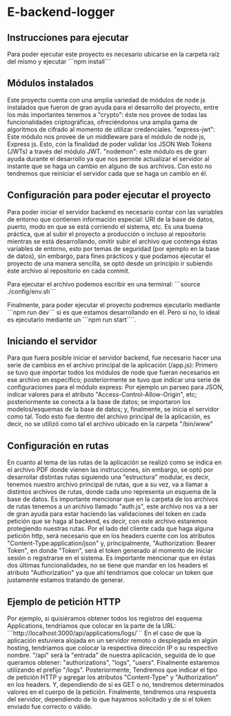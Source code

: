 # E-backend-logger

## Instrucciones para ejecutar
Para poder ejecutar este proyecto es necesario ubicarse en la carpeta raíz del mismo y ejecutar ´´´npm install´´´ 

## Módulos instalados
Este proyecto cuenta con una amplia variedad de módulos de node js instalados que fueron de gran ayuda para el desarrollo del proyecto, entre los más importantes tenemos a "crypto": éste nos provee de todas las funcionalidades criptográficas, ofreciéndonos una amplia gama de algoritmos de cifrado al momento de utilizar credenciales.
"express-jwt": Este módulo nos provee de un middleware para el módulo de node js, Express js. Esto, con la finalidad de poder validar los JSON Web Tokens (JWTs) a través del módulo JWT.
"nodemon": este módulo es de gran ayuda durante el desarrollo ya que nos permite actualizar el servidor al instante que se haga un cambio en alguno de sus archivos. Con esto no tendremos que reiniciar el servidor cada que se haga un cambio en él.

## Configuración para poder ejecutar el proyecto
Para poder iniciar el servidor backend es necesario contar con las variables de entorno que contienen información especial: URI de la base de datos, puerto, modo en que se está corriendo el sistema, etc. Es una buena práctica, que al subir el proyecto a producción o incluso al repositorio mientras se está desarrollando, omitir subir el archivo que contenga éstas variables de entorno, esto por temas de seguridad (por ejemplo en la base de datos), sin embargo, para fines prácticos y que podamos ejecutar el proyecto de una manera sencilla, se optó desde un principio ir subiendo éste archivo al repositorio en cada commit.

Para ejecutar el archivo podemos escribir en una terminal: ´´´source ./config/env.sh´´´

Finalmente, para poder ejecutar el proyecto podremos ejecutarlo mediante ´´´npm run dev´´´ si es que estamos desarrollando en él. Pero si no, lo ideal es ejecutarlo mediante un ´´´npm run start´´´´.

## Iniciando el servidor
Para que fuera posible iniciar el servidor backend, fue necesario hacer una serie de cambios en el archivo principal de la aplicación (/app.js):
Primero se tuvo que importar todos los módulos de node que fueran necesarios en ese archivo en específico; posteriormente se tuvo que indicar una serie de configuraciones para el módulo express: Por ejemplo un parseo para JSON, indicar valores para el atributo "Access-Control-Allow-Origin", etc; posteriormente se conecta a la base de datos; se importaron los modelos/esquemas de la base de datos; y, finalmente, se inicia el servidor como tal. Todo esto fue dentro del archivo principal de la aplicación, es decir, no se utilizó como tal el archivo ubicado en la carpeta "/bin/www"

## Configuración en rutas
En cuanto al tema de las rutas de la aplicación se realizó como se indica en el archivo PDF donde vienen las instrucciones, sin embargo, se optó por desarrollar distintas rutas siguiendo una "estructura" modular, es decir, tenemos nuestro archivo principal de rutas, que a su vez, va a llamar a distintos archivos de rutas, donde cada uno representa un esquema de la base de datos.
Es importante mencionar que en la carpeta de los archivos de rutas tenemos a un archivo llamado "auth.js", este archivo nos va a ser de gran ayuda para estar haciendo las validaciones del token en cada petición que se haga al backend, es decir, con este archivo estaremos protegiendo nuestras rutas.
Por el lado del cliente cada que haga alguna petición http, será necesario que en los headers cuente con los atributos "Content-Type:application/json" y, principalmente, "Authorization: Bearer Token", en donde "Token", será el token generado al momento de iniciar sesión o registrarse en el sistema. Es importante mencionar que en éstas dos últimas funcionalidades, no se tiene que mandar en los headers el atributo "Authorization" ya que ahí tendríamos que colocar un token que justamente estamos tratando de generar.

## Ejemplo de petición HTTP
Por ejemplo, si quisiéramos obtener todos los registros del esquema Applications, tendríamos que colocar en la parte de la URL: ´´´http://localhost:3000/api/applications/logs/´´´
En el caso de que la aplicación estuviera alojada en un servidor remoto o desplegada en algún hosting, tendríamos que colocar la respectiva dirección IP o su respectivo nombre.
"/api" será la "entrada" de nuestra aplicación, seguida de lo que queramos obtener: "authorizations", "logs", "users". Finalmente estaremos utilizando el prefijo "/logs".
Posteriormente, Tendremos que indicar el tipo de petición HTTP y agregar los atributos "Content-Type" y "Authorization" en los headers. Y, dependiendo de si es GET o no, tendremos determinados valores en el cuerpo de la petición.
Finalmente, tendremos una respuesta del servidor, dependiendo de lo que hayamos solicitado y de si el token enviado fue correcto o válido. 